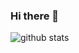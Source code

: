 ### Hi there 👋

![github stats](https://github-readme-stats.vercel.app/api?username=Isha2103&show_icons=true)

